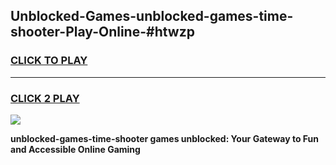 
## Unblocked-Games-unblocked-games-time-shooter-Play-Online-#htwzp
<h3>
<a href="https://premium.freeplayer.one?title=unblocked-games-time-shooter&ref=27F">CLICK TO PLAY</a></h3>
<hr>

<h3>
<a href="https://premium.freeplayer.one?title=unblocked-games-time-shooter&ref=27F">CLICK 2 PLAY</a>
  
</h3>

<a href="https://premium.freeplayer.one?title=unblocked-games-time-shooter&ref=27F"><img src="https://clearcache.store/games.png"></a>


**unblocked-games-time-shooter games unblocked: Your Gateway to Fun and Accessible Online Gaming**
